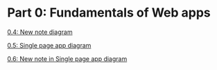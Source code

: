 # Part 0: Fundamentals of Web apps

[0.4: New note diagram](0.4_new_note_diagram.md)

[0.5: Single page app diagram](0.5_single_page_app_diagram.md)

[0.6: New note in Single page app diagram](0.6_new_note_in_single_page_app_diagram.md)
